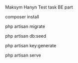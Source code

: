 Maksym Hanyn Test task BE part

composer install

php artisan migrate

php artisan db:seed

php artisan key:generate

php artisan serve
